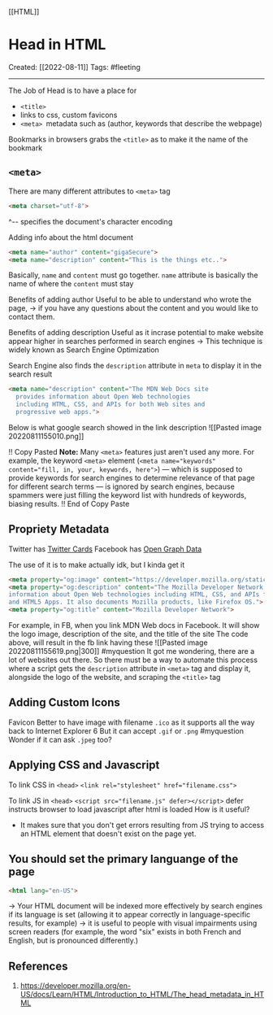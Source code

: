 [[HTML]]

# Head in HTML
Created:  [[2022-08-11]]
Tags: #fleeting 

---
The Job of Head is to have a place for  
- `<title>`  
- links to css, custom favicons
- `<meta> `metadata such as (author, keywords that describe the webpage)


Bookmarks in browsers grabs the `<title>` as to make it the name of the bookmark

## `<meta>`
There are many different attributes to `<meta>` tag
```HTML
<meta charset="utf-8">
```
^-- specifies the document's character encoding

Adding info about the html document
```HTML
<meta name="author" content="gigaSecure">
<meta name="description" content="This is the things etc..">
```
Basically, `name` and `content` must go together.
`name` attribute is basically the name of where the `content` must stay

Benefits of adding author
Useful to be able to understand who wrote the page, 
-> if you have any questions about the content and you would like to contact them.

Benefits of adding description
Useful as it incrase potential to make website appear higher in searches performed in search engines
-> This technique is widely known as Search Engine Optimization

Search Engine also finds the `description` attribute in `meta` to display it in the search result
```HTML
<meta name="description" content="The MDN Web Docs site
  provides information about Open Web technologies
  including HTML, CSS, and APIs for both Web sites and
  progressive web apps.">
```
Below is what google search showed in the link description
![[Pasted image 20220811155010.png]]

!! Copy Pasted
**Note:** Many `<meta>` features just aren't used any more. 
For example, the keyword `<meta>` element (`<meta name="keywords" content="fill, in, your, keywords, here">`) — which is supposed to provide keywords for search engines to determine relevance of that page for different search terms — is ignored by search engines, because spammers were just filling the keyword list with hundreds of keywords, biasing results.
!! End of Copy Paste

## Propriety Metadata
Twitter has [Twitter Cards](https://developer.twitter.com/en/docs/twitter-for-websites/cards/overview/abouts-cards)
Facebook has [Open Graph Data](https://ogp.me/) 

The use of it is to make actually idk, but I kinda get it
```HTML
<meta property="og:image" content="https://developer.mozilla.org/static/img/opengraph-logo.png">
<meta property="og:description" content="The Mozilla Developer Network (MDN) provides
information about Open Web technologies including HTML, CSS, and APIs for both Web sites
and HTML5 Apps. It also documents Mozilla products, like Firefox OS.">
<meta property="og:title" content="Mozilla Developer Network">
```
For example, in FB, when you link MDN Web docs in Facebook.
It will show the logo image, description of the site, and the title of the site
The code above, will result in the fb link having these
![[Pasted image 20220811155619.png|300]]
#myquestion It got me wondering, there are a lot of websites out there. So there must be a way to automate this process where a script gets the `description` attribute in `<meta>` tag and display it, alongside the logo of the website, and scraping the  `<title>` tag  

## Adding Custom Icons
Favicon
Better to have image with filename `.ico` as it supports all the way back to Internet Explorer 6
But it can accept `.gif` or `.png`  #myquestion Wonder if it can ask `.jpeg` too?


## Applying CSS and Javascript

To link CSS in `<head>` 
`<link rel="stylesheet" href="filename.css">`


To link JS in `<head>`
`<script src="filename.js" defer></script>`
defer instructs browser to load javascript after html is loaded
How is it useful?
- It makes sure that you don't get errors resulting from JS trying to access an HTML element that doesn't exist on the page yet.

## You should set the primary languange of the page
```HTML
<html lang="en-US">
```
-> Your HTML document will be indexed more effectively by search engines if its language is set (allowing it to appear correctly in language-specific results, for example)
-> it is useful to people with visual impairments using screen readers (for example, the word "six" exists in both French and English, but is pronounced differently.)





## References
1. https://developer.mozilla.org/en-US/docs/Learn/HTML/Introduction_to_HTML/The_head_metadata_in_HTML